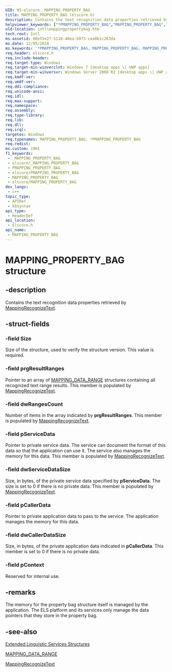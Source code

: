 ```yaml
---
UID: NS:elscore._MAPPING_PROPERTY_BAG
title: MAPPING_PROPERTY_BAG (elscore.h)
description: Contains the text recognition data properties retrieved by MappingRecognizeText.
helpviewer_keywords: ["*PMAPPING_PROPERTY_BAG","MAPPING_PROPERTY_BAG","MAPPING_PROPERTY_BAG structure [Internationalization for Windows Applications]","PMAPPING_PROPERTY_BAG","PMAPPING_PROPERTY_BAG structure pointer [Internationalization for Windows Applications]","elscore/MAPPING_PROPERTY_BAG","elscore/PMAPPING_PROPERTY_BAG","intl.mappingpropertybag"]
old-location: intl\mappingpropertybag.htm
tech.root: Intl
ms.assetid: 08e55e27-5118-40ea-b973-cea0b1c263da
ms.date: 12/05/2018
ms.keywords: '*PMAPPING_PROPERTY_BAG, MAPPING_PROPERTY_BAG, MAPPING_PROPERTY_BAG structure [Internationalization for Windows Applications], PMAPPING_PROPERTY_BAG, PMAPPING_PROPERTY_BAG structure pointer [Internationalization for Windows Applications], elscore/MAPPING_PROPERTY_BAG, elscore/PMAPPING_PROPERTY_BAG, intl.mappingpropertybag'
req.header: elscore.h
req.include-header: 
req.target-type: Windows
req.target-min-winverclnt: Windows 7 [desktop apps \| UWP apps]
req.target-min-winversvr: Windows Server 2008 R2 [desktop apps \| UWP apps]
req.kmdf-ver: 
req.umdf-ver: 
req.ddi-compliance: 
req.unicode-ansi: 
req.idl: 
req.max-support: 
req.namespace: 
req.assembly: 
req.type-library: 
req.lib: 
req.dll: 
req.irql: 
targetos: Windows
req.typenames: MAPPING_PROPERTY_BAG, *PMAPPING_PROPERTY_BAG
req.redist: 
ms.custom: 19H1
f1_keywords:
 - _MAPPING_PROPERTY_BAG
 - elscore/_MAPPING_PROPERTY_BAG
 - PMAPPING_PROPERTY_BAG
 - elscore/PMAPPING_PROPERTY_BAG
 - MAPPING_PROPERTY_BAG
 - elscore/MAPPING_PROPERTY_BAG
dev_langs:
 - c++
topic_type:
 - APIRef
 - kbSyntax
api_type:
 - HeaderDef
api_location:
 - Elscore.h
api_name:
 - MAPPING_PROPERTY_BAG
---
```


# MAPPING_PROPERTY_BAG structure


## -description

Contains the text recognition data properties retrieved by <a href="https://docs.microsoft.com/windows/desktop/api/elscore/nf-elscore-mappingrecognizetext">MappingRecognizeText</a>.

## -struct-fields

### -field Size

Size of the structure, used to verify the structure version. This value is required.

### -field prgResultRanges

Pointer to an array of <a href="https://docs.microsoft.com/windows/desktop/api/elscore/ns-elscore-mapping_data_range">MAPPING_DATA_RANGE</a> structures containing all recognized text range results. This member is populated by <a href="https://docs.microsoft.com/windows/desktop/api/elscore/nf-elscore-mappingrecognizetext">MappingRecognizeText</a>.

### -field dwRangesCount

Number of items in the array indicated by <b>prgResultRanges</b>. This member is populated by <a href="https://docs.microsoft.com/windows/desktop/api/elscore/nf-elscore-mappingrecognizetext">MappingRecognizeText</a>.

### -field pServiceData

Pointer to private service data. The service can document the format of this data so that the application can use it. The service also manages the memory for this data. This member is populated by <a href="https://docs.microsoft.com/windows/desktop/api/elscore/nf-elscore-mappingrecognizetext">MappingRecognizeText</a>.

### -field dwServiceDataSize

Size, in bytes, of the private service data specified by <b>pServiceData</b>. The size is set to 0 if there is no private data. This member is populated by <a href="https://docs.microsoft.com/windows/desktop/api/elscore/nf-elscore-mappingrecognizetext">MappingRecognizeText</a>.

### -field pCallerData

Pointer to private application data to pass to the service. The application manages the memory for this data.

### -field dwCallerDataSize

Size, in bytes, of the private application data indicated in <b>pCallerData</b>. This member is set to 0 if there is no private data.

### -field pContext

Reserved for internal use.

## -remarks

The memory for the property bag structure itself is managed by the application. The ELS platform and its services only manage the data pointers that they store in the property bag.

## -see-also

<a href="https://docs.microsoft.com/windows/desktop/Intl/extended-linguistic-services-structures">Extended Linguistic Services Structures</a>



<a href="https://docs.microsoft.com/windows/desktop/api/elscore/ns-elscore-mapping_data_range">MAPPING_DATA_RANGE</a>



<a href="https://docs.microsoft.com/windows/desktop/api/elscore/nf-elscore-mappingrecognizetext">MappingRecognizeText</a>

